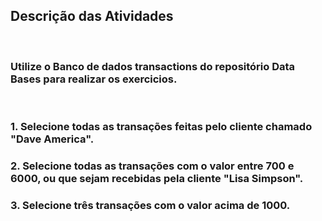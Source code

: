 ## Descrição das Atividades
<br>

### Utilize o Banco de dados transactions do repositório Data Bases para realizar os exercicios.
<br>

### 1. Selecione todas as transações feitas pelo cliente chamado "Dave America".
### 2. Selecione todas as transações com o valor entre 700 e 6000, ou que sejam recebidas pela cliente "Lisa Simpson".
### 3. Selecione três transações com o valor acima de 1000.
